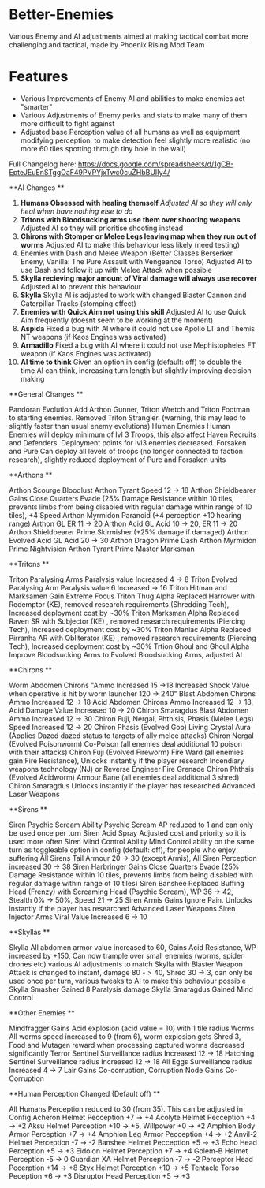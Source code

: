 # Better-Enemies
Various Enemy and AI adjustments aimed at making tactical combat more challenging and tactical, made by Phoenix Rising Mod Team 

# Features
- Various Improvements of Enemy AI and abilities to make enemies act "smarter"
- Various Adjustments of Enemy perks and stats to make many of them more difficult to fight against
- Adjusted base Perception value of all humans as well as equipment modifying perception, to make detection feel slightly more realistic (no more 60 tiles spotting through tiny hole in the wall)

Full Changelog here: https://docs.google.com/spreadsheets/d/1gCB-EpteJEuEnSTggOaF49PVPYjxTwc0cuZHbBUIIy4/

**AI Changes	**

1. **Humans Obsessed with healing themself**	_Adjusted AI so they will only heal when have nothing else to do_
2. **Tritons with Bloodsucking arms use them over shooting weapons**	Adjusted AI so they will prioritise shooting instead
3. **Chirons with Stomper or Melee Legs leaving map when they run out of worms**	Adjusted AI to make this behaviour less likely (need testing)
4. Enemies with Dash and Melee Weapon (Better Classes Berserker Enemy, Vanilla: The Pure Assault with Vengeance Torso)	Adjusted AI to use Dash and follow it up with Melee Attack when possible
5. **Skylla recieving major amount of Viral damage will always use recover**	Adjusted AI to prevent this behaviour
6. **Skylla**	Skylla AI is adjusted to work with changed Blaster Cannon and Caterpillar Tracks (stomping effect)
7. **Enemies with Quick Aim not using this skill**	Adjusted AI to use Quick Aim frequently (doesnt seem to be working at the moment)
8. **Aspida** 	Fixed a bug with AI where it could not use Apollo LT and Themis NT weapons (if Kaos Engines was activated)
9. **Armadillo**	Fixed a bug with AI where it could not use Mephistopheles FT weapon (if Kaos Engines was activated)
10. **AI time to think**	Given an option in config (default: off) to double the time AI can think, increasing turn length but slightly improving decision making
	
**General Changes	**

Pandoran Evolution	Add Arthon Gunner, Triton Wretch and Triton Footman to starting enemies. Removed Triton Strangler. (warning, this may lead to slightly faster than usual enemy evolutions)
Human Enemies	Human Enemies will deploy minimum of lvl 3 Troops, this also affect Haven Recruits and Defenders. Deployment points for lvl3 enemies decreased.
Forsaken and Pure	Can deploy all levels of troops (no longer connected to faction research), slightly reduced deployment of Pure and Forsaken units
	
**Arthons	**

Arthon Scourge	Bloodlust
Arthon Tyrant	Speed 12 -> 18
Arthon Shieldbearer 	Gains Close Quarters Evade (25% Damage Resistance within 10 tiles, prevents limbs from being disabled with regular damage within range of 10 tiles), +4 Speed
Arthon Myrmidon	Paranoid (+4 perception +10 hearing range)
Arthon GL 	ER 11 -> 20
Arthon Acid GL	Acid 10 -> 20, ER 11 -> 20
Arthon Shieldbearer Prime	Skirmisher (+25% damage if damaged)
Arthon Evolved Acid GL	Acid 20 -> 30
Arthon Dragon Prime	Dash
Arthon Myrmidon Prime	Nightvision
Arthon Tyrant Prime	Master Marksman
	
**Tritons	**

Triton Paralysing Arms	Paralysis value Increased 4 -> 8
Triton Evolved Paralysing Arm	Paralysis value 6 Increased -> 16
Triton Hitman and Marksamen	Gain Extreme Focus
Triton Thug Alpha	Replaced Harrower with Redemptor (KE), removed research requirements (Shredding Tech), Increased deployment cost by ~30%
Triton Marksman Alpha	Replaced Raven SR with Subjector (KE) , removed research requirements (Piercing Tech), Increased deployment cost by ~30%
Triton Maniac Alpha	Replaced Pirranha AR with Obliterator (KE) , removed research requirements (Piercing Tech), Increased deployment cost by ~30%
Trtion Ghoul and Ghoul Alpha	Improve Bloodsucking Arms to Evolved Bloodsucking Arms, adjusted AI 
	
**Chirons	**

Worm Abdomen Chirons	"Ammo Increased 15 ->18 
Increased Shock Value when operative is hit by worm launcher 120 -> 240"
Blast Abdomen Chirons	Ammo Increased 12 -> 18
Acid Abdomen Chirons	Ammo Increased 12 -> 18, Acid Damage Value Increased 10 -> 20
Chiron Smaragdus Blast Abdomen	Ammo Increased 12 -> 30
Chiron Fuji, Nergal, Phthisis, Phasis (Melee Legs)	Speed Increased 12 -> 20
Chiron Phasis (Evolved Goo)	Living Crystal Aura (Applies Dazed dazed status to targets of ally melee attacks)
Chiron Nergal (Evolved Poisonworm)	Co-Poison (all enemies deal additional 10 poison with their attacks)
Chiron Fuji (Evolved Fireworm)	Fire Ward (all enemies gain Fire Resistance), Unlocks instantly if the player research Incendiary weapons technology (NJ) or Reverse Engineer Fire Grenade
Chiron Phthsis (Evolved Acidworm)	Armour Bane (all enemies deal additional 3 shred)
Chiron Smaragdus	Unlocks instantly if the player has researched Advanced Laser Weapons
	
**Sirens	**

Siren Psychic Scream Ability	Psychic Scream AP reduced to 1 and can only be used once per turn
Siren Acid Spray	Adjusted cost and priority so it is used more often
Siren Mind Control Ability	Mind Control ability on the same turn as toggleable option in config (default: off), for people who enjoy suffering
All Sirens	Tail Armour 20 -> 30 (except Armis), All Siren Perception increased 30 -> 38
Siren Harbringer	Gains Close Quarters Evade (25% Damage Resistance within 10 tiles, prevents limbs from being disabled with regular damage within range of 10 tiles)
Siren Banshee	Replaced Buffing Head (Frenzy) with Screaming Head (Psychic Scream), WP 36 -> 42, Stealth 0% -> 50%, Speed 21 -> 25
Siren Armis	Gains Ignore Pain. Unlocks instantly if the player has researched Advanced Laser Weapons
Siren Injector Arms	Viral Value Increased 6 -> 10
	
**Skyllas	**

Skylla	All abdomen armor value increased to 60, Gains Acid Resistance, WP increased by +150, Can now trample over small enemies (worms, spider drones etc) various AI adjustments to match
Skylla with Blaster Weapon	Attack is changed to instant, damage 80 - > 40, Shred 30 -> 3, can only be used once per turn, various tweaks to AI to make this behaviour possible
Skylla Smasher	Gained 8 Paralysis damage
Skylla Smaragdus	Gained Mind Control
	
**Other Enemies	**

Mindfragger	Gains Acid explosion (acid value = 10) with 1 tile radius
Worms	All worms speed increased to 9 (from 6), worm explosion gets Shred 3, Food and Mutagen reward when processing captured worms decreased significantly
Terror Sentinel	Surveillance radius Increased 12 -> 18
Hatching Sentinel	Surveillance radius Increased 12 -> 18
All Eggs	Surveillance radius Increased 4 -> 7
Lair	Gains Co-corruption, 
Corruption Node	Gains Co-Corruption
	
**Human Perception Changed (Default off)	**

All Humans Perception 	reduced to 30 (from 35). This can be adjusted in Config
Acheron Helmet	Pecception +7 -> +4
Acolyte Helmet	Pecception +4 -> +2
Aksu Helmet	Perception +10 -> +5, Willpower +0 -> +2
Amphion Body Armor	Perception +7 -> +4
Amphion Leg Armor	Pecception +4 -> +2
Anvil-2 Helmet	Perception -7 -> -2
Banshee Helmet	Pecception +5 -> +3
Echo Head	Perception +5 -> +3
Eidolon Helmet 	Perception +7 -> +4
Golem-B Helmet	Perception -5 -> 0
Guardian XA Helmet	Perception -7 -> -2
Perceptor Head	Pecerption +14 -> +8
Styx Helmet	Perception +10 -> +5
Tentacle Torso	Peception +6 -> +3
Disruptor Head	Perception +5 -> +3
